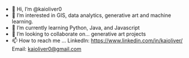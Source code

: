 - 👋 Hi, I’m @kaioliver0
- 👀 I’m interested in GIS, data analytics, generative art and machine learning.
- 🌱 I’m currently learning Python, Java, and Javascript
- 💞️ I’m looking to collaborate on... generative art projects
- 📫 How to reach me ... LinkedIn: https://www.linkedin.com/in/kaioliver/ Email: kaioliver0@gmail.com

<!---
kaioliver0/kaioliver0 is a ✨ special ✨ repository because its `README.md` (this file) appears on your GitHub profile.
You can click the Preview link to take a look at your changes.
--->
